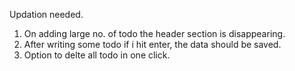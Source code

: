 Updation needed.

1. On adding large no. of todo the header section is disappearing.
2. After writing some todo if i hit enter, the data should be saved.
3. Option to delte all todo in one click.
